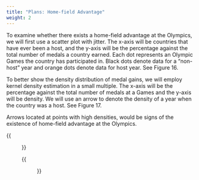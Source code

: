 ```yaml
---
title: "Plans: Home-field Advantage"
weight: 2
---
```

To examine whether there exists a home-field advantage at the Olympics, we will first use a scatter plot with jitter. The x-axis will be countries that have ever been a host, and the y-axis will be the percentage against the total number of medals a country earned. Each dot represents an Olympic Games the country has participated in. Black dots denote data for a “non-host” year and orange dots denote data for host year. See Figure 16.

To better show the density distribution of medal gains, we will employ kernel density estimation in a small multiple. The x-axis will be the percentage against the total number of medals at a Games and the y-axis will be density. We will use an arrow to denote the density of a year when the country was a host. See Figure 17.

Arrows located at points with high densities, would be signs of the existence of home-field advantage at the Olympics. 

{{<figure src="https://raw.githubusercontent.com/hongtaoh/olymvis/master/static/pics/5.png" caption="Figure 16: Scatter plot with jittering for home-field advantage" width= "500">}}


{{<figure src="https://raw.githubusercontent.com/hongtaoh/olymvis/master/static/pics/6.png" caption="Figure 17: KDE for home-field advantage" width="500">}}